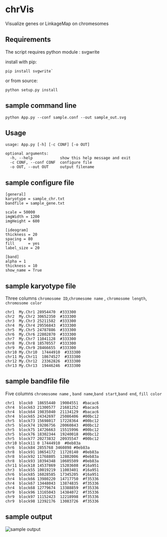 # chrVis
Visualize genes or LinkageMap on chromesomes

## Requirements

The script requires python module : svgwrite

install with pip:

```
pip install svgwrite`
```

or from source:

```
python setup.py install
```

## sample command line

`python App.py --conf sample.conf --out sample_out.svg`

## Usage


```
usage: App.py [-h] [-c CONF] [-o OUT]

optional arguments:
  -h, --help            show this help message and exit
  -c CONF, --conf CONF  configure file
  -o OUT, --out OUT     output filename
```

## sample configure file

```
[general]
karyotype = sample_chr.txt
bandfile = sample_gene.txt

scale = 50000
imgWidth = 1200
imgHeight = 600

[ideogram]
thickness = 20
spacing = 80
fill      = yes
label_size = 20

[band]
alpha = 1
thickness = 10
show_name = True
```



## sample karyotype file

Three columns `chromosome ID`,`chromesome name` , `chromosome length`, `chromosome color`


```
chr1  My.Chr1 28954470  #333300
chr2  My.Chr2 30652350  #333300
chr3  My.Chr3 25211582  #333300
chr4  My.Chr4 29556843  #333300
chr5  My.Chr5 24787886  #333300
chr6  My.Chr6 22802870  #333300
chr7  My.Chr7 11041128  #333300
chr8  My.Chr8 18570557  #333300
chr9  My.Chr9 28466655  #333300
chr10 My.Chr10  17444910  #333300
chr11 My.Chr11  18674527  #333300
chr12 My.Chr12  23362826  #333300
chr13 My.Chr13  19446246  #333300
```


## sample bandfile file

Five columns `chromosome name` , `band name`,`band start`,`band end`, `fill color`

```
chr1  block0  18655440  19004551  #bacac6
chr4  block63 21300577  21681252  #bacac6
chr4  block64 19835040  21134129  #bacac6
chr4  block65 24342697  25086406  #00bc12
chr5  block73 15698017  17228364  #00bc12
chr5  block74 19286756  20060843  #00bc12
chr5  block75 14726663  15515996  #00bc12
chr5  block76 18302344  19240018  #00bc12
chr5  block77 20273832  20935547  #00bc12
chr10 block11 0 17444910  #0eb83a
chr6  block84 2855768 3460898 #0eb83a
chr8  block91 10654172  11720140  #0eb83a
chr8  block92 11768805  12802006  #0eb83a
chr8  block93 10394348  10605509  #0eb83a
chr11 block18 14537869  15203608  #16a951
chr3  block55 10019219  11003401  #16a951
chr6  block85 16028585  17345205  #16a951
chr4  block66 13980220  14717750  #f35336
chr4  block67 13448043  13874835  #f35336
chr4  block68 12779674  13388859  #f35336
chr9  block96 13165043  14384072  #f35336
chr9  block97 11152423  12218998  #f35336
chr9  block98 12392176  13083726  #f35336
```

## sample output

![sample output](./sample_output.svg)
